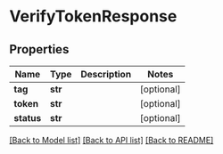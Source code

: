 # VerifyTokenResponse

## Properties
Name | Type | Description | Notes
------------ | ------------- | ------------- | -------------
**tag** | **str** |  | [optional] 
**token** | **str** |  | [optional] 
**status** | **str** |  | [optional] 

[[Back to Model list]](../README.md#documentation-for-models) [[Back to API list]](../README.md#documentation-for-api-endpoints) [[Back to README]](../README.md)



